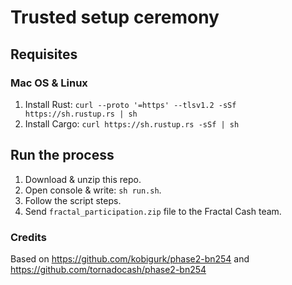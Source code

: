 # Trusted setup ceremony 

## Requisites

### Mac OS & Linux

1. Install Rust: `curl --proto '=https' --tlsv1.2 -sSf https://sh.rustup.rs | sh`
2. Install Cargo: `curl https://sh.rustup.rs -sSf | sh`

## Run the process

1. Download & unzip this repo.
2. Open console & write: `sh run.sh`.
3. Follow the script steps.
4. Send `fractal_participation.zip` file to the Fractal Cash team.

### Credits

Based on https://github.com/kobigurk/phase2-bn254 and https://github.com/tornadocash/phase2-bn254